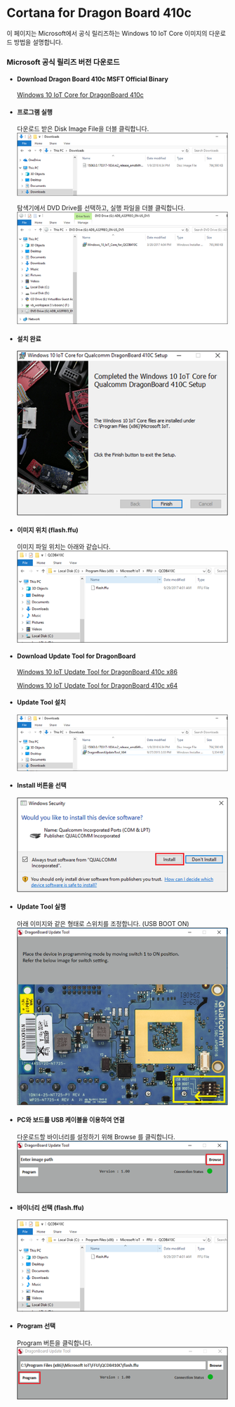 # Cortana for Dragon Board 410c

이 페이지는 Microsoft에서 공식 릴리즈하는 Windows 10 IoT Core 이미지의 다운로드 방법을 설명합니다.

### Microsoft 공식 릴리즈 버전 다운로드

* #### Download Dragon Board 410c MSFT Official Binary

  [Windows 10 IoT Core for DragonBoard 410c](https://www.microsoft.com/en-us/download/details.aspx?id=55027)

* #### 프로그램 실행

  다운로드 받은 Disk Image File을 더블 클릭합니다.  
    ![](/assets/dragonBoard_release_step_1.png)

  탐색기에서 DVD Drive를 선택하고, 실행 파일을 더블 클릭합니다.  
    ![](/assets/dragonBoard_release_step_2.png)

* #### 설치 완료

  ![](/assets/dragonBoard_release_step_3.png)

* #### 이미지 위치 \(flash.ffu\)

  이미지 파일 위치는 아래와 같습니다.  
    ![](/assets/dragonBoard_release_step_8.png)

* #### Download Update Tool for DragonBoard

  [Windows 10 IoT Update Tool for DragonBoard 410c x86](https://developer.qualcomm.com/download/db410c/windows-10-iot-update-tool-dragonboard-410c-x86.zip)

  [Windows 10 IoT Update Tool for DragonBoard 410c x64](https://developer.qualcomm.com/download/db410c/windows-10-iot-update-tool-dragonboard-410c-x64.zip)

* #### Update Tool 설치

  ![](/assets/dragonBoard_release_step_4.png)

* #### Install 버튼을 선택

  ![](/assets/dragonBoard_release_step_5.png)

* #### Update Tool 실행

  아래 이미지와 같은 형태로 스위치를 조정합니다. \(USB BOOT ON\)  
  ![](/assets/dragonBoard_release_step_6.png)

* #### PC와 보드를 USB 케이블을 이용하여 연결

  다운로드할 바이너리를 설정하기 위해 Browse 를 클릭합니다.  
  ![](/assets/dragonBoard_release_step_7.png)

* #### 바이너리 선택 \(flash.ffu\)

  ![](/assets/dragonBoard_release_step_8.png)

* #### Program 선택

  Program 버튼을 클릭합니다.
  ![](/assets/dragonBoard_release_step_9.png)



